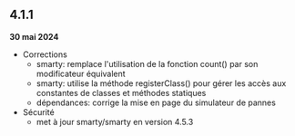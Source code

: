 ## 4.1.1
**30 mai 2024**

- Corrections
    - smarty: remplace l'utilisation de la fonction count() par son modificateur équivalent
    - smarty: utilise la méthode registerClass() pour gérer les accès aux constantes de classes et méthodes statiques
    - dépendances: corrige la mise en page du simulateur de pannes
- Sécurité
    - met à jour smarty/smarty en version 4.5.3
